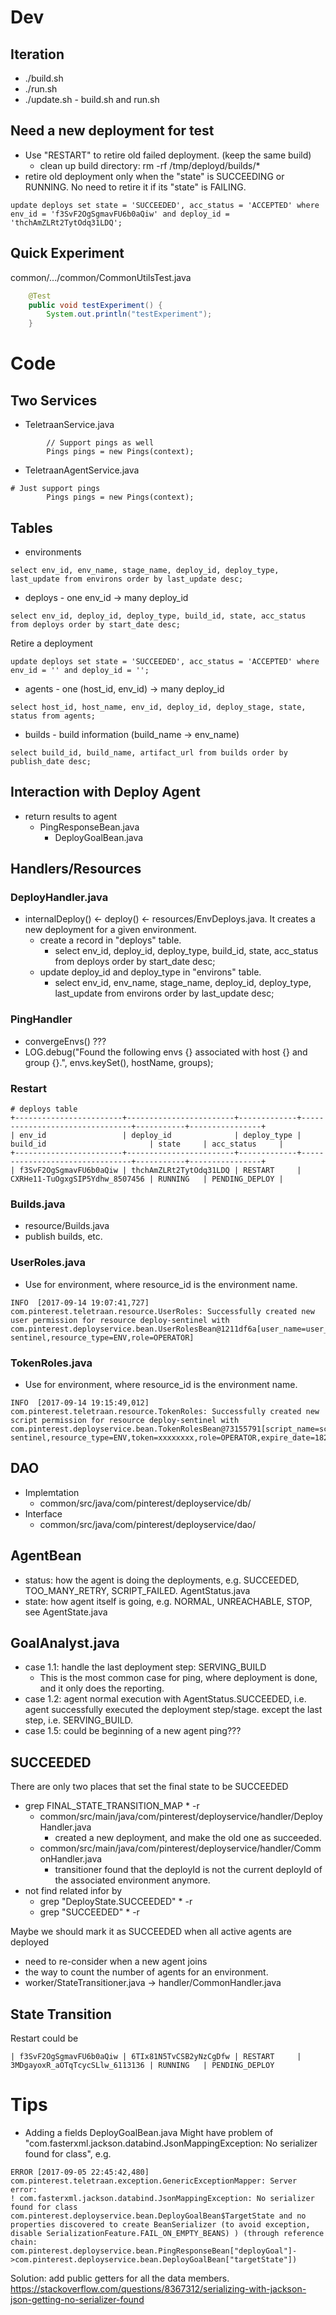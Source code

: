 # Dev

## Iteration
* ./build.sh
* ./run.sh
* ./update.sh - build.sh and run.sh

## Need a new deployment for test
* Use "RESTART" to retire old failed deployment. (keep the same build)
  * clean up build directory: rm -rf /tmp/deployd/builds/*
* retire old deployment only when the "state" is SUCCEEDING or RUNNING. No need to retire it if its "state" is FAILING.
```
update deploys set state = 'SUCCEEDED', acc_status = 'ACCEPTED' where env_id = 'f3SvF2OgSgmavFU6b0aQiw' and deploy_id = 'thchAmZLRt2TytOdq31LDQ';
```
## Quick Experiment 
common/.../common/CommonUtilsTest.java
```java
    @Test
    public void testExperiment() {
        System.out.println("testExperiment");
    }
```

# Code

## Two Services
* TeletraanService.java
```
        // Support pings as well
        Pings pings = new Pings(context);
```        
* TeletraanAgentService.java
```
# Just support pings
        Pings pings = new Pings(context);
```
## Tables
* environments
```
select env_id, env_name, stage_name, deploy_id, deploy_type, last_update from environs order by last_update desc;
```
* deploys - one env_id -> many deploy_id
```
select env_id, deploy_id, deploy_type, build_id, state, acc_status from deploys order by start_date desc;
```
Retire a deployment
```
update deploys set state = 'SUCCEEDED', acc_status = 'ACCEPTED' where env_id = '' and deploy_id = '';
```

* agents - one (host_id, env_id) -> many deploy_id
```
select host_id, host_name, env_id, deploy_id, deploy_stage, state, status from agents;
```
* builds - build information (build_name -> env_name)
```
select build_id, build_name, artifact_url from builds order by publish_date desc;
```
## Interaction with Deploy Agent
* return results to agent
  * PingResponseBean.java
    * DeployGoalBean.java

## Handlers/Resources
### DeployHandler.java
* internalDeploy() <- deploy() <- resources/EnvDeploys.java. It creates a new deployment for a given environment.
  * create a record in "deploys" table.
    * select env_id, deploy_id, deploy_type, build_id, state, acc_status from deploys order by start_date desc;
  * update deploy_id and deploy_type in "environs" table.
    * select env_id, env_name, stage_name, deploy_id, deploy_type, last_update from environs order by last_update desc;

### PingHandler
* convergeEnvs() ??? 
* LOG.debug("Found the following envs {} associated with host {} and group {}.", envs.keySet(), hostName, groups);

### Restart
```
# deploys table
+------------------------+------------------------+-------------+--------------------------------+-----------+----------------+
| env_id                 | deploy_id              | deploy_type | build_id                       | state     | acc_status     |
+------------------------+------------------------+-------------+--------------------------------+-----------+----------------+
| f3SvF2OgSgmavFU6b0aQiw | thchAmZLRt2TytOdq31LDQ | RESTART     | CXRHe11-TuOgxgSIP5Ydhw_8507456 | RUNNING   | PENDING_DEPLOY |
```

### Builds.java
* resource/Builds.java
* publish builds, etc.

### UserRoles.java
* Use for environment, where resource_id is the environment name.
```
INFO  [2017-09-14 19:07:41,727] com.pinterest.teletraan.resource.UserRoles: Successfully created new user permission for resource deploy-sentinel with com.pinterest.deployservice.bean.UserRolesBean@1211df6a[user_name=user_name1,resource_id=deploy-sentinel,resource_type=ENV,role=OPERATOR]
```
### TokenRoles.java
* Use for environment, where resource_id is the environment name.
```
INFO  [2017-09-14 19:15:49,012] com.pinterest.teletraan.resource.TokenRoles: Successfully created new script permission for resource deploy-sentinel with com.pinterest.deployservice.bean.TokenRolesBean@73155791[script_name=script_name1,resource_id=deploy-sentinel,resource_type=ENV,token=xxxxxxxx,role=OPERATOR,expire_date=1820776548982]
```
## DAO
* Implemtation
  * common/src/java/com/pinterest/deployservice/db/
* Interface
  * common/src/java/com/pinterest/deployservice/dao/

## AgentBean
* status: how the agent is doing the deployments, e.g. SUCCEEDED, TOO_MANY_RETRY, SCRIPT_FAILED. AgentStatus.java
* state: how agent itself is going, e.g. NORMAL, UNREACHABLE, STOP, see AgentState.java

## GoalAnalyst.java
* case 1.1: handle the last deployment step: SERVING_BUILD
  * This is the most common case for ping, where deployment is done, and it only does the reporting.
* case 1.2: agent normal execution with AgentStatus.SUCCEEDED, i.e. agent successfully executed the deployment step/stage. except the last step, i.e. SERVING_BUILD. 
* case 1.5: could be beginning of a new agent ping???

## SUCCEEDED
There are only two places that set the final state to be SUCCEEDED
* grep FINAL_STATE_TRANSITION_MAP * -r
  * common/src/main/java/com/pinterest/deployservice/handler/DeployHandler.java
    * created a new deployment, and make the old one as succeeded.
  * common/src/main/java/com/pinterest/deployservice/handler/CommonHandler.java
    * transitioner found that the deployId is not the current deployId of the associated environment anymore.
* not find related infor by
  * grep "DeployState.SUCCEEDED" * -r
  * grep "SUCCEEDED" * -r
  
Maybe we should mark it as SUCCEEDED when all active agents are deployed
* need to re-consider when a new agent joins
* the way to count the number of agents for an environment.
* worker/StateTransitioner.java -> handler/CommonHandler.java

## State Transition
Restart could be
```
| f3SvF2OgSgmavFU6b0aQiw | 6TIx81N5TvCSB2yNzCgDfw | RESTART     | 3MDgayoxR_aOTqTcycSLlw_6113136 | RUNNING   | PENDING_DEPLOY
```

# Tips
* Adding a fields DeployGoalBean.java
Might have problem of "com.fasterxml.jackson.databind.JsonMappingException: No serializer found for class", e.g.
```
ERROR [2017-09-05 22:45:42,480] com.pinterest.teletraan.exception.GenericExceptionMapper: Server error:
! com.fasterxml.jackson.databind.JsonMappingException: No serializer found for class com.pinterest.deployservice.bean.DeployGoalBean$TargetState and no properties discovered to create BeanSerializer (to avoid exception, disable SerializationFeature.FAIL_ON_EMPTY_BEANS) ) (through reference chain: com.pinterest.deployservice.bean.PingResponseBean["deployGoal"]->com.pinterest.deployservice.bean.DeployGoalBean["targetState"])
```
Solution: add public getters for all the data members.
https://stackoverflow.com/questions/8367312/serializing-with-jackson-json-getting-no-serializer-found
